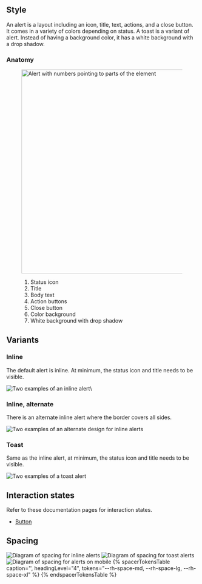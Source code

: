 
## Style

An alert is a layout including an icon, title, text, actions, and a close button. It comes in a variety of colors depending on status. A toast is a variant of alert. Instead of having a background color, it has a white background with a drop shadow.

### Anatomy

<figure>
  <uxdot-example width-adjustment="456px">
    <img src="../alert-style-anatomy.svg" alt="Alert with numbers pointing to parts of the element" width="538px">
  </uxdot-example>    
  <figcaption>
    <ol>
      <li>Status icon</li>
      <li>Title</li>
      <li>Body text</li>
      <li>Action buttons</li>
      <li>Close button</li>
      <li>Color background</li>
      <li>White background with drop shadow</li>
    </ol>
  </figcaption>
</figure>


## Variants

### Inline

The default alert is inline. At minimum, the status icon and title needs to be visible.

<uxdot-example width-adjustment="408px">
  <img src="../alert-style-variant-inline.svg" alt="Two examples of an inline alert">\
</uxdot-example>

### Inline, alternate

There is an alternate inline alert where the border covers all sides.

<uxdot-example width-adjustment="408px">
  <img src="../alert-style-variant-inline-alt.svg" alt="Two examples of an alternate design for inline alerts">
</uxdot-example>

### Toast

Same as the inline alert, at minimum, the status icon and title needs to be visible.

<uxdot-example width-adjustment="456px">
  <img src="../alert-style-variant-toast.svg" alt="Two examples of a toast alert">
</uxdot-example>


## Interaction states

Refer to these documentation pages for interaction states.

- [Button](/elements/button/style/#interaction-states)

## Spacing

<uxdot-example width-adjustment="456px">
  <img src="../alert-style-spacing-1.svg" alt="Diagram of spacing for inline alerts">
</uxdot-example>

<uxdot-example variant="full">
  <img src="../alert-style-spacing-2.svg" alt="Diagram of spacing for toast alerts">
</uxdot-example>

<uxdot-example width-adjustment="752px" alignment="left" variant="full" no-border>
  <img src="../alert-style-spacing-3.svg" alt="Diagram of spacing for alerts on mobile">
</uxdot-example>

<rh-table>
{% spacerTokensTable 
    caption='',
    headingLevel="4",
    tokens="--rh-space-md, --rh-space-lg, --rh-space-xl" %}
{% endspacerTokensTable %}
</rh-table>


